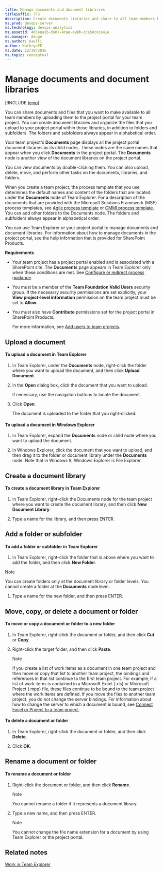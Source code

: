 ```yaml
---
title: Manage documents and document libraries 
titleSuffix: TFS
description: Create documents libraries and share to all team members by uploading them to the project portal for the team project - Team Foundation Server 
ms.prod: devops-server
ms.technology: devops-analytics
ms.assetid: 405eea1b-d607-4cae-a98b-cca50c6ce41e
ms.manager: douge
ms.author: kaelliauthor: KathrynEE
ms.date: 12/30/2016
ms.topic: conceptual
---
```


# Manage documents and document libraries

[!INCLUDE [temp](../_shared/tfs-sharepoint-version.md)]

You can share documents and files that you want to make available to all team members by uploading them to the project portal for your team project. You can create document libraries and organize the files that you upload to your project portal within those libraries, in addition to folders and subfolders. The folders and subfolders always appear in alphabetical order.  
  
 Your team project's **Documents** page displays all the project portal document libraries as its child nodes. These nodes are the same names that appear when you click **Documents** in the project portal. The **Documents** node is another view of the document libraries on the project portal.  
  
 You can view documents by double-clicking them. You can also upload, delete, move, and perform other tasks on the documents, libraries, and folders.  
  
 When you create a team project, the process template that you use determines the default names and content of the folders that are located under the **Documents** node of Team Explorer. For a description of the documents that are provided with the Microsoft Solutions Framework (MSF) process templates, see [Agile process template](../../work/work-items/guidance/agile-process.md) or [CMMI process template](../../work/work-items/guidance/cmmi-process.md). You can add other folders to the Documents node. The folders and subfolders always appear in alphabetical order.  
  
 You can use Team Explorer or your project portal to manage documents and document libraries. For information about how to manage documents in the project portal, see the help information that is provided for SharePoint Products.  
  
 **Requirements**  
  
-   Your team project has a project portal enabled and is associated with a SharePoint site. The **Documents** page appears in Team Explorer only when these conditions are met. See [Configure or redirect process guidance](configure-or-redirect-process-guidance.md).  
  
-   You must be a member of the **Team Foundation Valid Users** security group. If the necessary security permissions are set explicitly, your **View project-level information** permission on the team project must be set to **Allow**.  
  
-   You must also have **Contribute** permissions set for the project portal in SharePoint Products.  
  
     For more information, see [Add users to team projects](../../security/set-sharepoint-permissions.md).  
  
##  <a name="TE_Uploading"></a> Upload a document  
  
#### To upload a document in Team Explorer  
  
1.  In Team Explorer, under the **Documents** node, right-click the folder where you want to upload the document, and then click **Upload Document**.  
  
2.  In the **Open** dialog box, click the document that you want to upload.  
  
     If necessary, use the navigation buttons to locate the document.  
  
3.  Click **Open**.  
  
     The document is uploaded to the folder that you right-clicked.  
  
#### To upload a document in Windows Explorer  
  
1.  In Team Explorer, expand the **Documents** node or child node where you want to upload the document.  
  
2.  In Windows Explorer, click the document that you want to upload, and then drag it to the folder or document library under the **Documents** node. Note that in Windows 8, Windows Explorer is File Explorer.  
  
##  <a name="TE_CreatingLibrary"></a> Create a document library  
  
#### To create a document library in Team Explorer  
  
1.  In Team Explorer, right-click the Documents node for the team project where you want to create the document library, and then click **New Document Library**.  
  
2.  Type a name for the library, and then press ENTER.  
  
##  <a name="TE_Adding"></a> Add a folder or subfolder  
  
#### To add a folder or subfolder in Team Explorer  
  
1.  In Team Explorer, right-click the folder that is above where you want to add the folder, and then click **New Folder**.  
  
> [!NOTE]
>  You can create folders only at the document library or folder levels. You cannot create a folder at the **Documents** node level.  
  
1.  Type a name for the new folder, and then press ENTER.  
  
##  <a name="TE_Moving"></a> Move, copy, or delete a document or folder  
  
#### To move or copy a document or folder to a new folder  
  
1.  In Team Explorer, right-click the document or folder, and then click **Cut** or **Copy**.  
  
2.  Right-click the target folder, and then click **Paste**.  
  
    > [!NOTE]
    >  If you create a list of work items as a document in one team project and then move or copy that list to another team project, the bindings and references in that list continue to the first team project. For example, if a list of work items is contained in a Microsoft Excel (.xls) or Microsoft Project (.mpp) file, these files continue to be bound to the team project where the work items are defined. If you move the files to another team project, you do not change the server bindings. For information about how to change the server to which a document is bound, see [Connect Excel or Project to a team project](../../user-guide/connect-team-projects.md).  
  
#### To delete a document or folder  
  
1.  In Team Explorer, right-click the document or folder, and then click **Delete**.  
  
2.  Click **OK**.  
  
##  <a name="TE_Renaming"></a> Rename a document or folder  
  
#### To rename a document or folder  
  
1.  Right-click the document or folder, and then click **Rename**.  
  
    > [!NOTE]
    >  You cannot rename a folder if it represents a document library.  
  
2.  Type a new name, and then press ENTER.  
  
    > [!NOTE]
    >  You cannot change the file name extension for a document by using Team Explorer or the project portal.  
  
## Related notes  
 [Work in Team Explorer](../../user-guide/work-team-explorer.md)